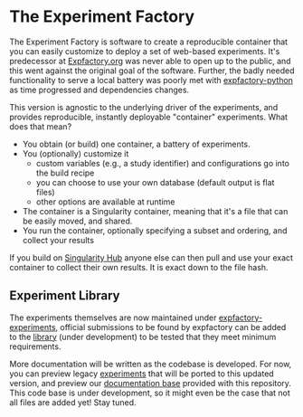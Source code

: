 # The Experiment Factory

The Experiment Factory is software to create a reproducible container that you can easily customize to deploy a set of web-based experiments. It's predecessor at [Expfactory.org](https://expfactory.org) was never able to open up to the public, and this went against the original goal of the software. Further, the badly needed functionality to serve a local battery was poorly met with [expfactory-python](https://www.github.com/expfactory/expfactory-python) as time progressed and dependencies changes.
 
This version is agnostic to the underlying driver of the experiments, and provides reproducible, instantly deployable "container" experiments. What does that mean?

 - You obtain (or build) one container, a battery of experiments.
 - You (optionally) customize it
   - custom variables (e.g., a study identifier) and configurations go into the build recipe 
   - you can choose to use your own database (default output is flat files)
   - other options are available at runtime 
 - The container is a Singularity container, meaning that it's a file that can be easily moved, and shared.
 - You run the container, optionally specifying a subset and ordering, and collect your results
 
If you build on [Singularity Hub](https://www.singularity-hub.org) anyone else can then pull and use your exact container to collect their own results. It is exact down to the file hash.

## Experiment Library
The experiments themselves are now maintained under [expfactory-experiments](https://www.github.com/expfactory-experiments), official submissions to be found by expfactory can be added to the [library](https://www.github.com/expfactory/library) (under development) to be tested that they meet minimum requirements.

More documentation will be written as the codebase is developed. For now, you can preview legacy [experiments](http://expfactory.github.io/table.html) that will be ported to this updated version, and preview our [documentation base](docs) provided with this repository. This code base is under development, so it might even be the case that not all files are added yet! Stay tuned.
